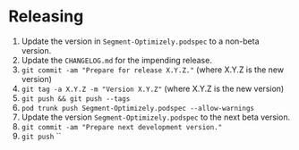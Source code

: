 Releasing
=========

 1. Update the version in `Segment-Optimizely.podspec` to a non-beta version.
 2. Update the `CHANGELOG.md` for the impending release.
 3. `git commit -am "Prepare for release X.Y.Z."` (where X.Y.Z is the new version)
 4. `git tag -a X.Y.Z -m "Version X.Y.Z"` (where X.Y.Z is the new version)
 5. `git push && git push --tags`
 6. `pod trunk push Segment-Optimizely.podspec --allow-warnings`
 7. Update the version `Segment-Optimizely.podspec` to the next beta version.
 8. `git commit -am "Prepare next development version."`
 9. `git push`
``
